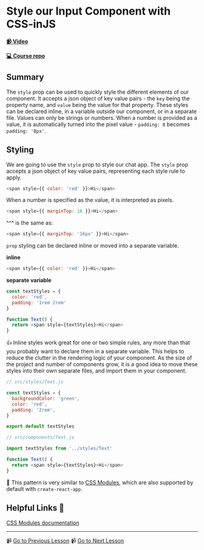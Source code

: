 # Style our Input Component with CSS-inJS

**[📹 Video](https://egghead.io/lessons/egghead-style-our-input-component-with-css-injs)**

**[💻 Course repo](https://github.com/theianjones/egghead-graphql-subscriptions)**

## Summary

The `style` prop can be used to quickly style the different elements of our component. It accepts a json object of key value pairs - the `key` being the property name, and `value` being the value for that property. These styles can be declared inline, in a variable outside our component, or in a separate file. Values can only be strings or numbers. When a number is provided as a value, it is automatically turned into the pixel value - `padding: 8` becomes `padding: '8px'`.

## Styling

We are going to use the `style` prop to style our chat app. The `style` prop accepts a json object of key value pairs, representing each style rule to apply.

```js
<span style={{ color: 'red' }}>Hi</span>
```

When a number is specified as the value, it is interpreted as pixels.

```js
<span style={{ marginTop: 16 }}>Hi</span>
```

^^^ is the same as:

```js
<span style={{ marginTop: '16px' }}>Hi</span>
```

`prop` styling can be declared inline or moved into a separate variable.

**inline**
```js
<span style={{ color: 'red' }}>Hi</span>
```

**separate variable**
```js
const textStyles = {
  color: 'red',
  padding: '1rem 2rem'
}

function Text() {
  return <span style={textStyles}>Hi</span>
}
```

👍 Inline styles work great for one or two simple rules, any more than that you probably want to declare them in a separate variable. This helps to reduce the clutter in the rendering logic of your component. As the size of the project and number of components grow, it is a good idea to move these styles into their own separate files, and import them in your component.

```js
// src/styles/Text.js

const textStyles = {
  backgroundColor: 'green',
  color: 'red',
  padding: '2rem',
}

export default textStyles
```

```js
// src/components/Text.js

import textStyles from '../styles/Text'

function Text() {
  return <span style={textStyles}>Hi</span>
}
```

🤔 This pattern is very similar to [CSS Modules](https://github.com/css-modules/css-modules), which are also supported by default with `create-react-app`.

## Helpful Links 🤔

[CSS Modules documentation](https://github.com/css-modules/css-modules)

---

📹 [Go to Previous Lesson](https://egghead.io/lessons/graphql-use-urqls-usemutation-to-create-github-issues-in-a-react-app)
📹 [Go to Next Lesson](https://egghead.io/lessons/egghead-extract-a-view-component-from-our-commentquery-component)
